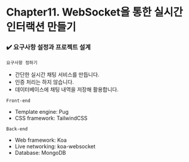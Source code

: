 # Chapter11. WebSocket을 통한 실시간 인터랙션 만들기

### ✔️ 요구사항 설정과 프로젝트 설계

`요구사항 정하기`
- 간단한 실시간 채팅 서비스를 만듭니다.
- 인증 처리는 하지 않습니다.
- 데이터베이스에 채팅 내역을 저장해 활용합니다.

`Front-end`
- Template engine: Pug
- CSS framework: TailwindCSS

`Back-end`
- Web framework: Koa
- Live networking: koa-websocket
- Database: MongoDB
